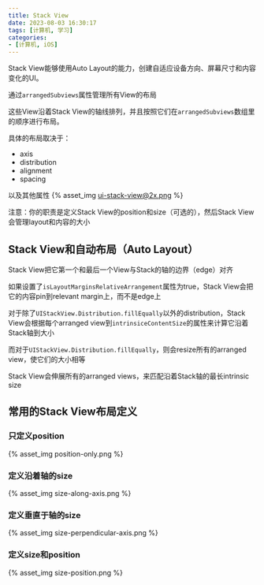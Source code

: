 ```yaml
---
title: Stack View
date: 2023-08-03 16:30:17
tags: [计算机, 学习]
categories:
- [计算机, iOS]
---
```

Stack View能够使用Auto Layout的能力，创建自适应设备方向、屏幕尺寸和内容变化的UI。

通过`arrangedSubviews`属性管理所有View的布局

这些View沿着Stack View的轴线排列，并且按照它们在`arrangedSubviews`数组里的顺序进行布局。

具体的布局取决于：
- axis
- distribution
- alignment
- spacing

以及其他属性
{% asset_img ui-stack-view@2x.png %}

注意：你的职责是定义Stack View的position和size（可选的），然后Stack View会管理layout和内容的大小

## Stack View和自动布局（Auto Layout）
Stack View把它第一个和最后一个View与Stack的轴的边界（edge）对齐

如果设置了`isLayoutMarginsRelativeArrangement`属性为true，Stack View会把它的内容pin到relevant margin上，而不是edge上

对于除了`UIStackView.Distribution.fillEqually`以外的distribution，Stack View会根据每个arranged view到`intrinsiceContentSize`的属性来计算它沿着Stack轴到大小

而对于`UIStackView.Distribution.fillEqually`，则会resize所有的arranged view，使它们的大小相等

Stack View会伸展所有的arranged views，来匹配沿着Stack轴的最长intrinsic size

## 常用的Stack View布局定义
### 只定义position
{% asset_img position-only.png %}
### 定义沿着轴的size
{% asset_img size-along-axis.png %}
### 定义垂直于轴的size
{% asset_img size-perpendicular-axis.png %}
### 定义size和position
{% asset_img size-position.png %}